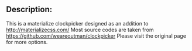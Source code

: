 ## Description:
This is a materialize clockpicker designed as an addition to http://materializecss.com/
Most source codes are taken from https://github.com/weareoutman/clockpicker
Please visit the original page for more options.
